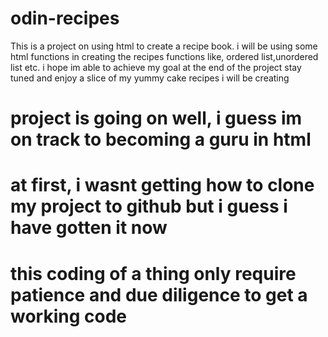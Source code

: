 # odin-recipes
This is a project on using html to create a recipe book. i will be using some html functions in creating the recipes
functions like, ordered list,unordered list etc.
i hope im able to achieve my goal at the end of the project
stay tuned and enjoy a slice of my yummy cake recipes i will be creating

# project is going on well, i guess im on track to becoming a guru in html
# at first, i wasnt getting how to clone my project to github but i guess i have gotten it now
# this coding of a thing only require patience and due diligence to get a working code